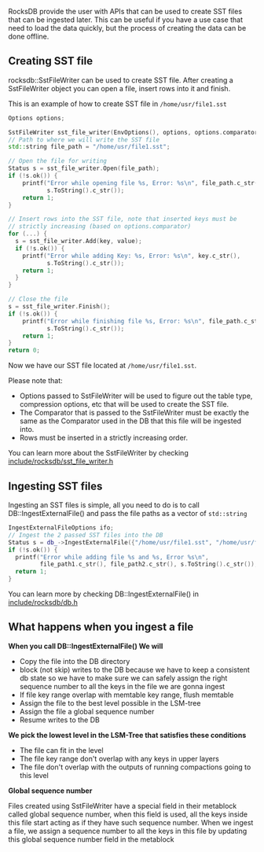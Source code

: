 RocksDB provide the user with APIs that can be used to create SST files that can be ingested later. This can be useful if you have a use case that need to load the data quickly, but the process of creating the data can be done offline.

## Creating SST file
rocksdb::SstFileWriter can be used to create SST file. After creating a SstFileWriter object you can open a file, insert rows into it and finish.   

This is an example of how to create SST file in `/home/usr/file1.sst`

```cpp
Options options;

SstFileWriter sst_file_writer(EnvOptions(), options, options.comparator);
// Path to where we will write the SST file
std::string file_path = "/home/usr/file1.sst";

// Open the file for writing
Status s = sst_file_writer.Open(file_path);
if (!s.ok()) {
    printf("Error while opening file %s, Error: %s\n", file_path.c_str(),
           s.ToString().c_str());
    return 1;
}

// Insert rows into the SST file, note that inserted keys must be 
// strictly increasing (based on options.comparator)
for (...) {
  s = sst_file_writer.Add(key, value);
  if (!s.ok()) {
    printf("Error while adding Key: %s, Error: %s\n", key.c_str(),
           s.ToString().c_str());
    return 1;
  }
}

// Close the file
s = sst_file_writer.Finish();
if (!s.ok()) {
    printf("Error while finishing file %s, Error: %s\n", file_path.c_str(),
           s.ToString().c_str());
    return 1;
}
return 0;
```

Now we have our SST file located at `/home/usr/file1.sst`.

Please note that:  
*    Options passed to SstFileWriter will be used to figure out the table type, compression options, etc that will be used to create the SST file.
*    The Comparator that is passed to the SstFileWriter must be exactly the same as the Comparator used in the DB that this file will be ingested into.
*    Rows must be inserted in a strictly increasing order. 

You can learn more about the SstFileWriter by checking [include/rocksdb/sst_file_writer.h](https://github.com/facebook/rocksdb/blob/master/include/rocksdb/sst_file_writer.h)
## Ingesting SST files
Ingesting an SST files is simple, all you need to do is to call DB::IngestExternalFile() and pass the file paths as a vector of `std::string`
```cpp
IngestExternalFileOptions ifo;
// Ingest the 2 passed SST files into the DB
Status s = db_->IngestExternalFile({"/home/usr/file1.sst", "/home/usr/file2.sst"}, ifo);
if (!s.ok()) {
  printf("Error while adding file %s and %s, Error %s\n",
         file_path1.c_str(), file_path2.c_str(), s.ToString().c_str());
  return 1;
}
```

You can learn more by checking DB::IngestExternalFile() in [include/rocksdb/db.h](https://github.com/facebook/rocksdb/blob/master/include/rocksdb/db.h)
## What happens when you ingest a file

**When you call DB::IngestExternalFile() We will**
- Copy the file into the DB directory
- block (not skip) writes to the DB because we have to keep a consistent db state so we have to make sure we can safely assign the right sequence number to all the keys in the file we are gonna ingest
- If file key range overlap with memtable key range, flush memtable
- Assign the file to the best level possible in the LSM-tree
- Assign the file a global sequence number
- Resume writes to the DB

**We pick the lowest level in the LSM-Tree that satisfies these conditions**
- The file can fit in the level
- The file key range don't overlap with any keys in upper layers
- The file don't overlap with the outputs of running compactions going to this level

**Global sequence number**

Files created using SstFileWriter have a special field in their metablock called global sequence number, when this field is used, all the keys inside this file start acting as if they have such sequence number. When we ingest a file, we assign a sequence number to all the keys in this file by updating this global sequence number field in the metablock